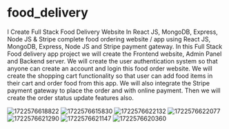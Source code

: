 # food_delivery

I Create Full Stack Food Delivery Website In React JS, MongoDB, Express, Node JS & Stripe
complete food ordering website / app using React JS, MongoDB, Express, Node JS and Stripe payment gateway. In this Full Stack Food delivery app project we will create the Frontend website, Admin Panel and Backend server. 
We will create the user authentication system so that anyone can create an account and login this food order website.
We will create the shopping cart functionality so that user can add food items in their cart and order food from this app. We will also integrate the Stripe payment gateway to place the order and with online payment. Then we will create the order status update features also.
 
![1722576618822](https://github.com/user-attachments/assets/3b0f10b7-dcca-4afd-acaa-61d1cc842406)
![1722576615830](https://github.com/user-attachments/assets/62979ae3-2876-444c-8982-58e81e682b37)
![1722576622132](https://github.com/user-attachments/assets/1e013722-1b11-4f66-b53a-9f5ef7325943)
![1722576622077](https://github.com/user-attachments/assets/86865f6f-6bdf-4581-8089-23e3c03af013)
![1722576621290](https://github.com/user-attachments/assets/021a5175-87bf-460f-aae7-8198e6d7e890)
![1722576621147](https://github.com/user-attachments/assets/c5751cf1-5575-40d8-8051-206bfd274ac6)
![1722576620360](https://github.com/user-attachments/assets/2ecb23dd-9e7b-4924-b78d-072787980cf2)
